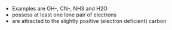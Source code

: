+ Examples are OH-, CN-, NH3 and H2O
+ possess at least one lone pair of electrons
+ are attracted to the slightly positive (electron deficient) carbon

